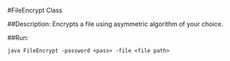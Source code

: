 #FileEncrypt Class

##Description:
Encrypts a file using asymmetric algorithm of your choice. 

##Run:

```
java FileEncrypt -password <pass> -file <file path>
```